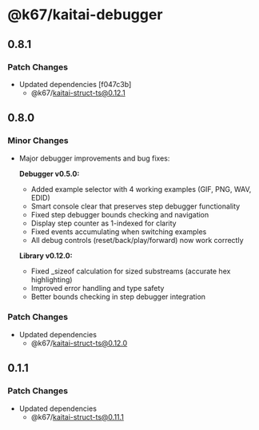 # @k67/kaitai-debugger

## 0.8.1

### Patch Changes

- Updated dependencies [f047c3b]
  - @k67/kaitai-struct-ts@0.12.1

## 0.8.0

### Minor Changes

- Major debugger improvements and bug fixes:

  **Debugger v0.5.0:**
  - Added example selector with 4 working examples (GIF, PNG, WAV, EDID)
  - Smart console clear that preserves step debugger functionality
  - Fixed step debugger bounds checking and navigation
  - Display step counter as 1-indexed for clarity
  - Fixed events accumulating when switching examples
  - All debug controls (reset/back/play/forward) now work correctly

  **Library v0.12.0:**
  - Fixed \_sizeof calculation for sized substreams (accurate hex highlighting)
  - Improved error handling and type safety
  - Better bounds checking in step debugger integration

### Patch Changes

- Updated dependencies
  - @k67/kaitai-struct-ts@0.12.0

## 0.1.1

### Patch Changes

- Updated dependencies
  - @k67/kaitai-struct-ts@0.11.1
